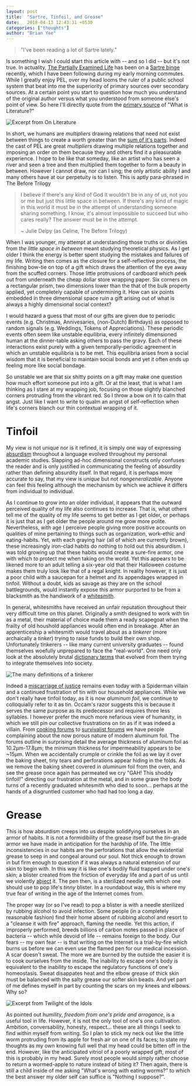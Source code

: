 ```yaml
---
layout: post
title:  "Sartre, Tinfoil, and Grease"
date:   2018-04-13 12:43:31 +0530
categories: ["thoughts"]
author: "Brian Yee"
---
```


>"I've been reading a lot of Sartre lately."

Is something I wish I could start this article with -- and so I did -- but it's not true.
In actuality, [The Partially Examined Life](https://partiallyexaminedlife.com) has been on a [Sartre binge](https://partiallyexaminedlife.com/2019/04/01/ep212-1-sartre/) recently, which I have been following during my early morning commutes.
While I greatly enjoy PEL, over my head looms the ruler of a public school system that beat into me the superiority of primary sources over secondary sources.
At a certain point you start to question how much you understand of the original author versus what you understood from someone else's point of view.
So here I'll directly quote from the [primary source](http://teaching.thenoiseofthestreet.net/dms463/sartre.pdf) of "What is Literature?"

![Excerpt from On Literature](https://raw.githubusercontent.com/Brian-Yee/brian-yee.github.io/master/_includes/images/sartre-quote.png)


In short, we humans are _multipliers_ drawing relations that need not exist between things to create a worth greater than the [sum of it's parts](https://en.wikipedia.org/wiki/Gestalt_psychology).
Indeed the cast of PEL are great _multipliers_ drawing multiple relations together and imposing an order on them because they and others find it a pleasurable experience.
I hope to be like that someday, like an artist who has seen a river and seen a tree and then multiplied them together to form a beauty in between.
However I cannot draw, nor can I sing; the only artistic ability I and many others have at our perpetuity is to listen.
This is aptly para-phrased in The Before Trilogy

>I believe if there's any kind of God it wouldn't be in any of us, not you or me but just this little space in between. If there's any kind of magic in this world it must be in the attempt of understanding someone sharing something. I know, it's almost impossible to succeed but who cares really? The answer must be in the attempt.
>
>~ Julie Delpy (as Celine, The Before Trilogy)

When I was younger, my attempt at understanding those truths or divinities from _the little space in between_ meant studying theoretical physics.
As I get older I think the energy is better spent studying the mistakes and failures of my life.
Writing then comes as the closure for a self-reflective process, the finishing bow-tie on top of a gift which draws the attention of the eye away from the scuffed corners.
Those little protrusions of cardboard which peek out from underneath the cheap dollar store wrapping paper.
Six corners on a rectangular prism, two dimensions lower than the that of the bulk property applied, yet completely capable of undermining it.
How can six points embedded in three dimensional space ruin a gift arising out of what is always a highly dimensional social context?

I would hazard a guess that most of our gifts are given due to periodic events (e.g. Christmas, Annivesaries, (non-Dutch) Birthdays) as opposed to random signals (e.g. Weddings, Tokens of Appreciations).
These periodic events often seem like unstable equilibria, every infinitely dimensioned human at the dinner-table asking others to pass the gravy.
Each of these interactions exist purely with a given temporally-periodic agreement in which an unstable equilibria is to be met.
This equilibria arises from a social wisdom that it is beneficial to maintain social bonds and yet it often ends up feeling more like social bondage.

So unstable we are that six shitty points on a gift may make one question how much effort someone put into a gift.
Or at the least, that is what I am thinking as I stare at my wrapping job, focusing on those slightly blanched corners protruding from the vibrant red.
So I throw a bow on it to calm that angst.
Just like I want to write to qualm an angst of self-reflection when life's corners blanch our thin contextual wrapping of it.

# Tinfoil

My view is not unique nor is it refined, it is simply one way of expressing [absurdism](https://en.wikipedia.org/wiki/Absurdism) throughout a language evolved throughout my personal academic studies.
Slapping ad-hoc dimensional constructs only confuses the reader and is only justified in communicating the feeling of absurdity rather than defining absurdity itself.
In that regard, it is perhaps more accurate to say, that my view is _unique_ but not _nongeneralizable_.
Anyone can feel this feeling although the mechanism by which we achieve it differs from individual to individual.

As I continue to grow into an older individual, it appears that the outward perceived quality of my life also continues to increase.
That is, what others tell me of the quality of my life seems to get better as I get older, or perhaps it is just that as I get older the people around me grow more polite.
Nevertheless, with age I perceive people giving more positive accounts on qualities of mine pertaining to things such as organization, work-ethic and eating-habits.
Yet, with each graying hair (all of which are currently brown), these increasingly iron-clad habits do nothing to hold out this absurdism.
I was told growing up that these habits would create a sure-fire armor, one with which to protect me when taking on the world. 
Yet this appears to be likened more to an adult telling a six-year old that their Halloween costume makes them truly look like that of a regal knight. 
In reality however, it is just a poor child with a saucepan for a helmet and its appendages wrapped in tinfoil.
Without a doubt, kids as savage as they are on the school battlegrounds, would instantly expose this armor purported to be from a blacksmith as the handiwork of a [whitesmith](https://en.wikipedia.org/wiki/Tinsmith).

In general, whitesmiths have received an unfair reputation throughout their very difficult time on this planet.
Originally a smith designed to work with tin as a metal, their material of choice made them a ready scapegoat when the frailty of old houshold appliances would often end in breakage.
After an apprenticeship a whitesmith would travel about as a _tinkerer_ (more archaically a _tinker_) trying to raise funds to build their own shop.
Unfortunately tinkerers -- like many current university graduates -- found themselves woefully unprepared to face the "real-world".
One need only look at the absolutely brutal [dictionary terms](https://www.dictionary.com/browse/tinkerer) that evolved from them trying to integrate themselves into society.

![The many definitions of a tinkerer](https://raw.githubusercontent.com/Brian-Yee/brian-yee.github.io/master/_includes/images/tinkerer.png)

Indeed a [miscarriage of justice](https://en.wikipedia.org/wiki/Miscarriage_of_justice) remains even today with a Spiderman villain and a continued frustration of tin with our household appliances.
While we don't really have tinfoil today, as it is now _aluminum foil_, we continue to colloquially refer to it as tin. 
Occam's razor suggests this is because it serves the same purpose as its predecessor and requires three less syllables.
I however prefer the much more nefarious view of humanity, in which we still pin our collective frustrations on tin as if it was indeed a villain.
From [cooking forums](https://cooking.stackexchange.com/questions/64219/is-aluminum-foil-porous) to [survivalist forums](https://www.survivalistboards.com/showthread.php?t=117680) we have people complaining about the now porous nature of modern aluminum foil.
The forums outline in surprising detail the average thickness of aluminum foil as 10.2µm-17.8µm; the minimum thickness for impermeability appears to be ~15µm.
When we accidentally crumple or crinkle the foil as we lay it over the baking sheet, tiny tears and perforations appear hiding in the folds.
As we remove the baking sheet covered in _aluminum_ foil from the oven, and see the grease once again has permeated we cry "GAH! This shoddy tinfoil!" directing our frustration at the metal, and in some grave the body turns of a recently graduated whitesmith who died to soon... perhaps at the hands of a disgruntled customer who had had too long a day.

# Grease

This is how absurdism creeps into us despite solidifying ourselves in an armor of habits.
It is not a formidibility of the grease itself but the _tin_-grade armor we have made in anticipation for the hardship of life.
The little inconsistencies in our habits are the perforations that allow the existential grease to seep in and congeal around our soul.
Not thick enough to drown in but firm enough to question if it was always a natural extension of our skin to begin with.
In this way it is like one's bodily fluid trapped under one's skin; a blister created from the friction of everyday life and a part of us until we violently [abject](https://en.wikipedia.org/wiki/Abjection) it.
The pen then, is a sterilized needle with which one should use to pop life's _tinny_ blister.
In a roundabout way, this is where my true fear of writing in the age of the Internet comes from.

The proper way (or so I've read) to pop a blister is with a needle sterilized by rubbing alcohol to avoid infection.
Some people (in a completely reasonable fashion) find their home absent of rubbing alcohol and resort to a "cleanse it with fire" approach, flaming the needle.
Yet this action, if improperly performed, breeds billions of carbon motes passed in place of bacteria -- which while devoid of life -- remains foreign to the body. 
Our fears -- my own fear -- is that writing on the Internet is a trial-by-fire which burns us before we can even use the flamed pen for our medical incession.
A scar doesn't sweat.
The more we are burned by the outside the easier it is to cook ourselves from the inside.
The inability to escape one's body is equivalent to the inability to escape the regulatory functions of one's homeostasis.
Sweat disappates heat and the elbow grease of thick skin must be balanced with the salty grease our softer skin beads.
And yet part of me defines myself in part by counting the scars on my knees and elbows. Why so?

![Excerpt from Twilight of the Idols](https://raw.githubusercontent.com/Brian-Yee/brian-yee.github.io/master/_includes/images/nietzsche-quote.png)

As pointed out humility, _freedom from one's pride and arrogance_, is a useful tool in life. 
However, it is not the only tool of one's one cultivation. 
Ambition, conversability, honesty, respect... these are all things I seek to find within myself from writing. 
So I plan to stick my neck out like the little worm protruding from its apple for fresh air on one of its faces; to state my thoughts as my own knowing full well that my head could be bitten off in the end. 
However, like the anticipated vitriol of a poorly wrapped gift, most of this is probably in my head.
Surely most people would simply rather choose to return a wormed-apple to nature instead of biting it?
Then again, there is still a child inside of me asking "What's wrong with eating worms?" to which the best answer my older self can suffice is "Nothing I suppose?".

